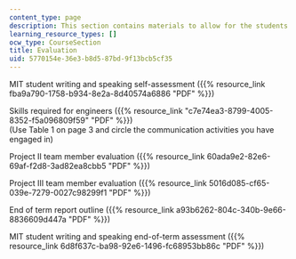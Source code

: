 ```yaml
---
content_type: page
description: This section contains materials to allow for the students to be evaluated.
learning_resource_types: []
ocw_type: CourseSection
title: Evaluation
uid: 5770154e-36e3-b8d5-87bd-9f13bcb5cf35
---
```


MIT student writing and speaking self-assessment ({{% resource_link fba9a790-1758-b934-8e2a-8d40574a6886 "PDF" %}})

Skills required for engineers ({{% resource_link "c7e74ea3-8799-4005-8352-f5a096809f59" "PDF" %}})  
(Use Table 1 on page 3 and circle the communication activities you have engaged in)

Project II team member evaluation ({{% resource_link 60ada9e2-82e6-69af-f2d8-3ad82ea8cbb5 "PDF" %}})

Project III team member evaluation ({{% resource_link 5016d085-cf65-039e-7279-0027c98299f1 "PDF" %}})

End of term report outline ({{% resource_link a93b6262-804c-340b-9e66-8836609d447a "PDF" %}})

MIT student writing and speaking end-of-term assessment ({{% resource_link 6d8f637c-ba98-92e6-1496-fc68953bb86c "PDF" %}})